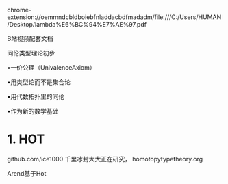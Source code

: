 







chrome-extension://oemmndcbldboiebfnladdacbdfmadadm/file:///C:/Users/HUMAN/Desktop/lambda%E6%BC%94%E7%AE%97.pdf


B站视频配套文档






同伦类型理论初步

•一价公理（UnivalenceAxiom）

•用类型论而不是集合论

•用代数拓扑里的同伦

•作为新的数学基础












# 1. HOT
github.com/ice1000 千里冰封大大正在研究，
homotopytypetheory.org

Arend基于Hot















